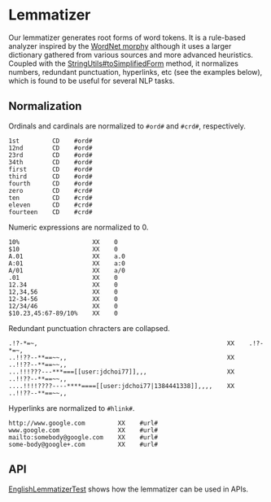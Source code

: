 # Lemmatizer

Our lemmatizer generates root forms of word tokens. It is a rule-based analyzer inspired by the [WordNet morphy](http://wordnet.princeton.edu/man/morphy.7WN.html) although it uses a larger dictionary gathered from various sources and more advanced heuristics. Coupled with the [StringUtils#toSimplifiedForm](https://github.com/emorynlp/common/blob/master/src/main/java/edu/emory/mathcs/nlp/common/util/StringUtils.java#L142) method, it normalizes numbers, redundant punctuation, hyperlinks, etc (see the examples below), which is found to be useful for several NLP tasks.

## Normalization

Ordinals and cardinals are normalized to `#ord#` and `#crd#`, respectively.

```
1st         CD    #ord#
12nd        CD    #ord#
23rd        CD    #ord#
34th        CD    #ord#
first       CD    #ord#
third       CD    #ord#
fourth      CD    #ord#
zero        CD    #crd#
ten         CD    #crd#
eleven      CD    #crd#
fourteen    CD    #crd#
```

Numeric expressions are normalized to 0.

```
10%                    XX    0
$10                    XX    0
A.01                   XX    a.0
A:01                   XX    a:0
A/01                   XX    a/0
.01                    XX    0
12.34                  XX    0
12,34,56               XX    0
12-34-56               XX    0
12/34/46               XX    0
$10.23,45:67-89/10%    XX    0
```

Redundant punctuation chracters are collapsed.

```
.!?-*=~,                                                    XX    .!?-*=~,
..!!??--**==~~,,                                            XX    ..!!??--**==~~,,
...!!!???---***===[[user:jdchoi77]],,,                      XX    ..!!??--**==~~,,
....!!!!????----****====[[user:jdchoi77|1384441338]],,,,    XX    ..!!??--**==~~,,
```

Hyperlinks are normalized to `#hlink#`.

```
http://www.google.com         XX    #url#
www.google.com                XX    #url#
mailto:somebody@google.com    XX    #url#
some-body@google+.com         XX    #url#
```

## API

[EnglishLemmatizerTest](src/test/java/edu/emory/mathcs/nlp/lemmatizer/EnglishLemmatizerTest.java) shows how the lemmatizer can be used in APIs.